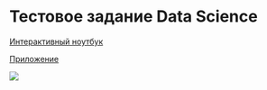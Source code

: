 # Тестовое задание Data Science

[Интерактивный ноутбук](https://colab.research.google.com/drive/1jYIT8GSVqEdeTY2IQszk6oQbKbeblgrV?usp=sharing)

[Приложение](https://m-tech.streamlit.app/)

![](https://github.com/elyovin/m_test_case/img/m-tech-test.gif)
